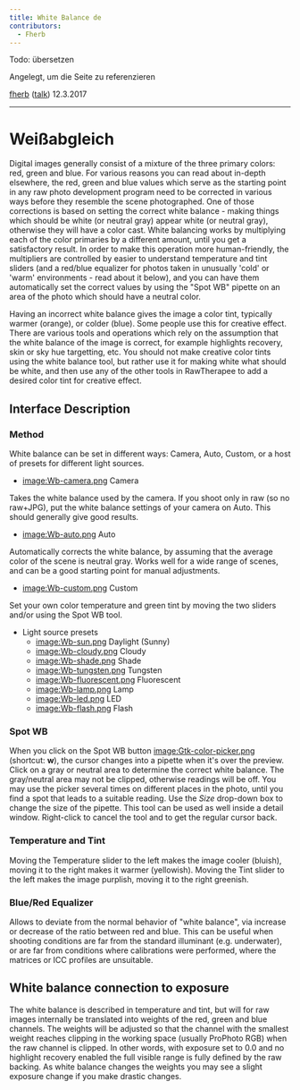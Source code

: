 ```yaml
---
title: White Balance de
contributors:
  - Fherb
---
```


Todo: übersetzen

Angelegt, um die Seite zu referenzieren

[fherb](User:Fherb.md) ([talk](User_talk:Fherb.md))
12.3.2017

------------------------------------------------------------------------

# Weißabgleich

Digital images generally consist of a mixture of the three primary
colors: red, green and blue. For various reasons you can read about
in-depth elsewhere, the red, green and blue values which serve as the
starting point in any raw photo development program need to be corrected
in various ways before they resemble the scene photographed. One of
those corrections is based on setting the correct white balance - making
things which should be white (or neutral gray) appear white (or neutral
gray), otherwise they will have a color cast. White balancing works by
multiplying each of the color primaries by a different amount, until you
get a satisfactory result. In order to make this operation more
human-friendly, the multipliers are controlled by easier to understand
temperature and tint sliders (and a red/blue equalizer for photos taken
in unusually 'cold' or 'warm' environments - read about it below), and
you can have them automatically set the correct values by using the
"Spot WB" pipette on an area of the photo which should have a neutral
color.

Having an incorrect white balance gives the image a color tint,
typically warmer (orange), or colder (blue). Some people use this for
creative effect. There are various tools and operations which rely on
the assumption that the white balance of the image is correct, for
example highlights recovery, skin or sky hue targetting, etc. You should
not make creative color tints using the white balance tool, but rather
use it for making white what should be white, and then use any of the
other tools in RawTherapee to add a desired color tint for creative
effect.

## Interface Description

### Method

White balance can be set in different ways: Camera, Auto, Custom, or a
host of presets for different light sources.

- [image:Wb-camera.png](image:Wb-camera.png.md) Camera

  
Takes the white balance used by the camera. If you shoot only in raw (so
no raw+JPG), put the white balance settings of your camera on Auto. This
should generally give good results.

- [image:Wb-auto.png](image:Wb-auto.png.md) Auto

  
Automatically corrects the white balance, by assuming that the average
color of the scene is neutral gray. Works well for a wide range of
scenes, and can be a good starting point for manual adjustments.

- [image:Wb-custom.png](image:Wb-custom.png.md) Custom

  
Set your own color temperature and green tint by moving the two sliders
and/or using the Spot WB tool.

- Light source presets
  - [image:Wb-sun.png](image:Wb-sun.png.md) Daylight (Sunny)
  - [image:Wb-cloudy.png](image:Wb-cloudy.png.md) Cloudy
  - [image:Wb-shade.png](image:Wb-shade.png.md) Shade
  - [image:Wb-tungsten.png](image:Wb-tungsten.png.md) Tungsten
  - [image:Wb-fluorescent.png](image:Wb-fluorescent.png.md)
    Fluorescent
  - [image:Wb-lamp.png](image:Wb-lamp.png.md) Lamp
  - [image:Wb-led.png](image:Wb-led.png.md) LED
  - [image:Wb-flash.png](image:Wb-flash.png.md) Flash

### Spot WB

When you click on the Spot WB button
[image:Gtk-color-picker.png](image:Gtk-color-picker.png.md)
(shortcut: **w**), the cursor changes into a pipette when it's over the
preview. Click on a gray or neutral area to determine the correct white
balance. The gray/neutral area may not be clipped, otherwise readings
will be off. You may use the picker several times on different places in
the photo, until you find a spot that leads to a suitable reading. Use
the *Size* drop-down box to change the size of the pipette. This tool
can be used as well inside a detail window. Right-click to cancel the
tool and to get the regular cursor back.

### Temperature and Tint

Moving the Temperature slider to the left makes the image cooler
(bluish), moving it to the right makes it warmer (yellowish). Moving the
Tint slider to the left makes the image purplish, moving it to the right
greenish.

### Blue/Red Equalizer

Allows to deviate from the normal behavior of "white balance", via
increase or decrease of the ratio between red and blue. This can be
useful when shooting conditions are far from the standard illuminant
(e.g. underwater), or are far from conditions where calibrations were
performed, where the matrices or ICC profiles are unsuitable.

## White balance connection to exposure

The white balance is described in temperature and tint, but will for raw
images internally be translated into weights of the red, green and blue
channels. The weights will be adjusted so that the channel with the
smallest weight reaches clipping in the working space (usually ProPhoto
RGB) when the raw channel is clipped. In other words, with exposure set
to 0.0 and no highlight recovery enabled the full visible range is fully
defined by the raw backing. As white balance changes the weights you may
see a slight exposure change if you make drastic changes.
